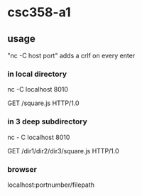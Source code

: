 # csc358-a1
## usage
"nc -C host port" adds a crlf on every enter
  
### in local directory 
nc -C localhost 8010

GET /square.js HTTP/1.0

### in 3 deep subdirectory 
nc - C localhost 8010

GET /dir1/dir2/dir3/square.js HTTP/1.0

### browser
localhost:portnumber/filepath
